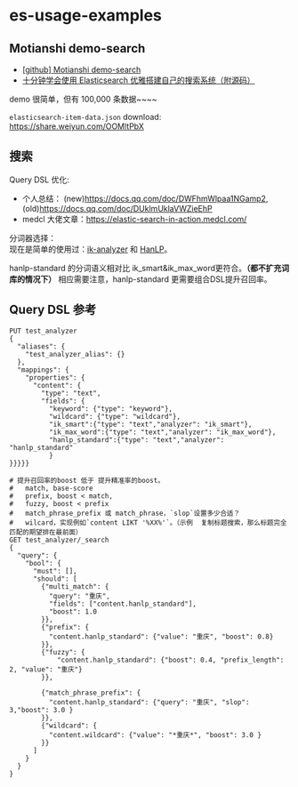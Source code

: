 # es-usage-examples


## Motianshi demo-search
- [\[github\] Motianshi demo-search](https://github.com/Motianshi/alldemo/tree/master/demo-search)
- [十分钟学会使用 Elasticsearch 优雅搭建自己的搜索系统（附源码）](https://mp.weixin.qq.com/s/C9fWBqiE6TzDXfiZmg8l9Q)

demo 很简单，但有 100,000 条数据~~~~

`elasticsearch-item-data.json` download: <https://share.weiyun.com/OOMltPbX>

## 搜索
Query DSL 优化:  
- 个人总结： (new)<https://docs.qq.com/doc/DWFhmWlpaa1NGamp2>, (old)<https://docs.qq.com/doc/DUklmUklaVWZieEhP>
- medcl 大佬文章：<https://elastic-search-in-action.medcl.com/>

分词器选择：  
现在是简单的使用过：[ik-analyzer](https://github.com/medcl/elasticsearch-analysis-ik) 和 [HanLP](https://www.hanlp.com)。

hanlp-standard 的分词语义相对比 ik_smart&ik_max_word更符合。**（都不扩充词库的情况下）** 
相应需要注意，hanlp-standard 更需要组合DSL提升召回率。

## Query DSL 参考
```
PUT test_analyzer
{
  "aliases": {
    "test_analyzer_alias": {}
  },
  "mappings": {
    "properties": {
      "content": {
        "type": "text",
        "fields": {
          "keyword": {"type": "keyword"},
          "wildcard": {"type": "wildcard"},
          "ik_smart":{"type": "text","analyzer": "ik_smart"},
          "ik_max_word":{"type": "text","analyzer": "ik_max_word"},
          "hanlp_standard":{"type": "text","analyzer": "hanlp_standard"
          }
}}}}}
```


```
# 提升召回率的boost 低于 提升精准率的boost。
#   match, base-score
#   prefix, boost < match,   
#   fuzzy, boost < prefix
#   match_phrase_prefix 或 match_phrase，`slop`设置多少合适？
#   wilcard，实现例如`content LIKT '%XX%'`。（示例  复制标题搜索，那么标题完全匹配的期望排在最前面）
GET test_analyzer/_search
{
  "query": {
    "bool": {
      "must": [],
      "should": [
        {"multi_match": {
          "query": "重庆",
          "fields": ["content.hanlp_standard"],
          "boost": 1.0
        }},
        {"prefix": {
          "content.hanlp_standard": {"value": "重庆", "boost": 0.8}
        }},
        {"fuzzy": {
            "content.hanlp_standard": {"boost": 0.4, "prefix_length": 2, "value": "重庆"}
        }},
        
        {"match_phrase_prefix": {
          "content.hanlp_standard": {"query": "重庆", "slop": 3,"boost": 3.0 }
        }},
        {"wildcard": {
          "content.wildcard": {"value": "*重庆*", "boost": 3.0 }
        }}
      ]
    }
  }
}
```